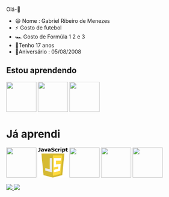 Olá-👋

- 😄 Nome : Gabriel Ribeiro de Menezes
- ⚡ Gosto de futebol
- 🏎️ Gosto de Formúla 1 2 e 3
- 🎂Tenho 17 anos
- 🎂Aniversário : 05/08/2008
  
## Estou aprendendo
<img loading="lazy" src="https://s3.us-west-2.amazonaws.com/content.podia.com/iiu3hb9rvquyj4iazcz8rhivdddr" width="80" height="80"/> <img loading="lazy" src="https://upload.wikimedia.org/wikipedia/commons/thumb/d/d9/Node.js_logo.svg/1200px-Node.js_logo.svg.png" width="80" height="80"/> <img loading="lazy" src="https://s3.us-west-2.amazonaws.com/content.podia.com/iiu3hb9rvquyj4iazcz8rhivdddr" width="80" height="80"/>

# Já aprendi
<img loading="lazy" src="https://upload.wikimedia.org/wikipedia/en/thumb/3/30/Java_programming_language_logo.svg/1200px-Java_programming_language_logo.svg.png" width="80" height="80"/> <img loading="lazy" src="./images-removebg-preview.png" width="80" height="80"/> <img loading="lazy" src="https://upload.wikimedia.org/wikipedia/commons/thumb/2/27/PHP-logo.svg/1200px-PHP-logo.svg.png" width="80" height="80"/> <img loading="lazy" src="https://upload.wikimedia.org/wikipedia/commons/thumb/6/61/HTML5_logo_and_wordmark.svg/1200px-HTML5_logo_and_wordmark.svg.png" width="80" height="80"/> <img loading="lazy" src="https://upload.wikimedia.org/wikipedia/commons/thumb/d/d5/CSS3_logo_and_wordmark.svg/1200px-CSS3_logo_and_wordmark.svg.png" width="80" height="80"/>


<div>
<a href="https://github.com/seu-usuário-aqui">
<img loading="lazy" height="180em" src="https://github-readme-stats.vercel.app/api/top-langs/?username=Biel0508200817&layout=compact&langs_count=7&theme=dracula"/>
<img loading="lazy" height="180em" src="https://github-readme-stats.vercel.app/api?username=Biel0508200817&show_icons=true&theme=dracula&include_all_commits=true&count_private=true"/>
</div>



